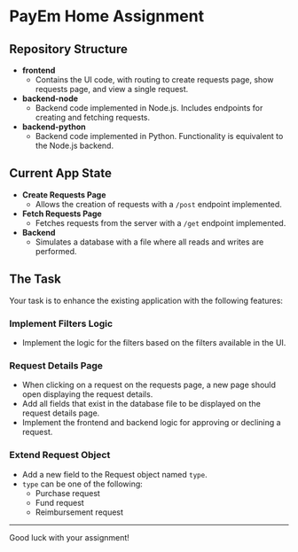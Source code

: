 # PayEm Home Assignment

## Repository Structure
- **frontend**
  - Contains the UI code, with routing to create requests page, show requests page, and view a single request.
- **backend-node**
  - Backend code implemented in Node.js. Includes endpoints for creating and fetching requests.
- **backend-python**
  - Backend code implemented in Python. Functionality is equivalent to the Node.js backend.

## Current App State
- **Create Requests Page**
  - Allows the creation of requests with a `/post` endpoint implemented.
- **Fetch Requests Page**
  - Fetches requests from the server with a `/get` endpoint implemented.
- **Backend**
  - Simulates a database with a file where all reads and writes are performed.

## The Task
Your task is to enhance the existing application with the following features:

### Implement Filters Logic
- Implement the logic for the filters based on the filters available in the UI.

### Request Details Page
- When clicking on a request on the requests page, a new page should open displaying the request details.
- Add all fields that exist in the database file to be displayed on the request details page.
- Implement the frontend and backend logic for approving or declining a request.

### Extend Request Object
- Add a new field to the Request object named `type`.
- `type` can be one of the following:
  - Purchase request
  - Fund request
  - Reimbursement request

---

Good luck with your assignment!
